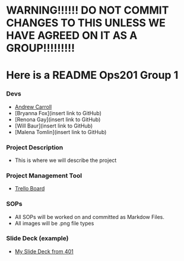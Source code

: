 # WARNING!!!!!!  DO NOT COMMIT CHANGES TO THIS UNLESS WE HAVE AGREED ON IT AS A GROUP!!!!!!!!!

# Here is a README  Ops201 Group 1

### Devs

- [Andrew Carroll](https://github.com/iAmAndrewCarroll)
- [Bryanna Fox](insert link to GitHub)
- [Renona Gay](insert link to GitHub)
- [Will Baur](insert link to GitHub)
- [Malena Tomlin](insert link to GitHub)

### Project Description

- This is where we will describe the project

### Project Management Tool

- [Trello Board](https://trello.com/b/3tjWW9Ub/201-group-project)

### SOPs

- All SOPs will be worked on and committed as Markdow Files.  
- All images will be .png file types

### Slide Deck (example)

- [My Slide Deck from 401](https://docs.google.com/presentation/d/1WVNK0GfpIdO6P-5To6NuZkjFZdvh4recSulh0l4g8Mo/edit#slide=id.g258d971fb16_0_14)

